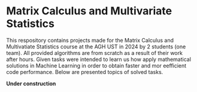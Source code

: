# Matrix Calculus and Multivariate Statistics
This respository contains projects made for the Matrix Calculus and Multivatiate Statistics course at the AGH UST in 2024 by 2 students (one team).
All provided algorithms are from scratch as a result of their work after hours. Given tasks were intended to learn us how apply mathematical solutions
in Machine Learning in order to obtain faster and mor eefficient code performance. Below are presented topics of solved tasks.

**Under construction**
